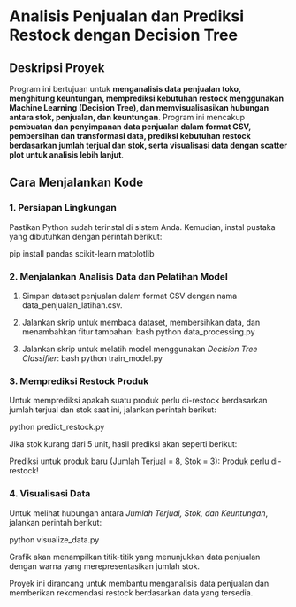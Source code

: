 # Analisis Penjualan dan Prediksi Restock dengan Decision Tree

## Deskripsi Proyek

Program ini bertujuan untuk **menganalisis data penjualan toko, menghitung keuntungan, memprediksi kebutuhan restock menggunakan Machine Learning (Decision Tree), dan memvisualisasikan hubungan antara stok, penjualan, dan keuntungan**. Program ini mencakup **pembuatan dan penyimpanan data penjualan dalam format CSV, pembersihan dan transformasi data, prediksi kebutuhan restock berdasarkan jumlah terjual dan stok, serta visualisasi data dengan scatter plot untuk analisis lebih lanjut**.

## Cara Menjalankan Kode

### 1. Persiapan Lingkungan

Pastikan Python sudah terinstal di sistem Anda. Kemudian, instal pustaka yang dibutuhkan dengan perintah berikut:

pip install pandas scikit-learn matplotlib

### 2. Menjalankan Analisis Data dan Pelatihan Model

1. Simpan dataset penjualan dalam format CSV dengan nama data_penjualan_latihan.csv.
2. Jalankan skrip untuk membaca dataset, membersihkan data, dan menambahkan fitur tambahan:
   bash
   python data_processing.py
   
3. Jalankan skrip untuk melatih model menggunakan *Decision Tree Classifier*:
   bash
   python train_model.py
   

### 3. Memprediksi Restock Produk

Untuk memprediksi apakah suatu produk perlu di-restock berdasarkan jumlah terjual dan stok saat ini, jalankan perintah berikut:

python predict_restock.py

Jika stok kurang dari 5 unit, hasil prediksi akan seperti berikut:

Prediksi untuk produk baru (Jumlah Terjual = 8, Stok = 3):
Produk perlu di-restock!

### 4. Visualisasi Data

Untuk melihat hubungan antara *Jumlah Terjual, Stok, dan Keuntungan*, jalankan perintah berikut:

python visualize_data.py

Grafik akan menampilkan titik-titik yang menunjukkan data penjualan dengan warna yang merepresentasikan jumlah stok.

Proyek ini dirancang untuk membantu menganalisis data penjualan dan memberikan rekomendasi restock berdasarkan data yang tersedia.

